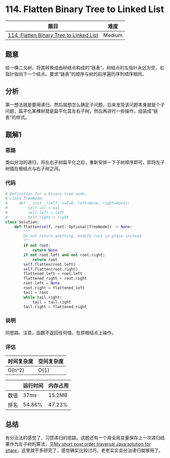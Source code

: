 # 114. Flatten Binary Tree to Linked List

| 题目 | 难度 |
| ---- | ---- |
| [114. Flatten Binary Tree to Linked List](https://leetcode.com/problems/flatten-binary-tree-to-linked-list/) | Medium |

## 题意

给一棵二叉树，将其转换成由树结点构成的“链表”，树结点的左指针永远为空，右指针指向下一个结点。要求“链表”的顺序与树的前序遍历序列顺序相同。

## 分析

第一想法就是要用递归，然后就想怎么确定子问题，后来发现该问题本身就是个子问题，扁平化某棵树就是扁平化其左右子树，然后再进行一些操作，组装成“链表”的样式。

## 题解1

### 思路

类似分治的递归，将左右子树扁平化之后，重新安排一下子树顺序即可，即将左子树插在根结点与右子树之间。

### 代码

```python
# Definition for a binary tree node.
# class TreeNode:
#     def __init__(self, val=0, left=None, right=None):
#         self.val = val
#         self.left = left
#         self.right = right
class Solution:
    def flatten(self, root: Optional[TreeNode]) -> None:
        """
        Do not return anything, modify root in-place instead.
        """
        if not root:
            return None
        if not root.left and not root.right:
            return root
        self.flatten(root.left)
        self.flatten(root.right)
        flattened_left = root.left
        flattened_right = root.right
        root.left = None
        root.right = flattened_left
        tail = root
        while tail.right:
            tail = tail.right
        tail.right = flattened_right
```

### 说明

同思路。注意，函数不返回任何值，在原根结点上操作。

### 评估

| 时间复杂度 | 空间复杂度 |
| ---- | ---- |
| O(n^2) | O(1) |

| | 运行时间 | 内存占用 |
| ---- | ---- | ---- |
| 数值 | 37ms | 15.2MB |
| 排名 | 54.86% | 47.23% |

## 总结

有分治法的感觉了，习惯递归的思路。这题还有一个用全局变量保存上一次递归结果作为左子树的算法，见[My short post order traversal Java solution for share](https://leetcode.com/problems/flatten-binary-tree-to-linked-list/discuss/36977/My-short-post-order-traversal-Java-solution-for-share)，这里就不多研究了，感觉确实比较讨巧，老老实实会分治递归就够用了。
